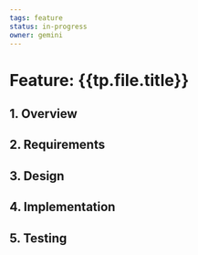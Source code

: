 ```yaml
---
tags: feature
status: in-progress
owner: gemini
---
```


# Feature: {{tp.file.title}}

## 1. Overview

## 2. Requirements

## 3. Design

## 4. Implementation

## 5. Testing